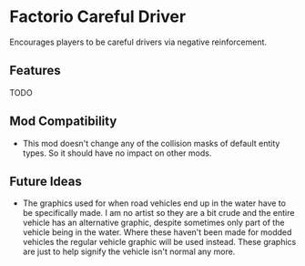 # Factorio Careful Driver



Encourages players to be careful drivers via negative reinforcement.



Features
--------

TODO


Mod Compatibility
-----------------

- This mod doesn't change any of the collision masks of default entity types. So it should have no impact on other mods.


Future Ideas
------------

- The graphics used for when road vehicles end up in the water have to be specifically made. I am no artist so they are a bit crude and the entire vehicle has an alternative graphic, despite sometimes only part of the vehicle being in the water. Where these haven't been made for modded vehicles the regular vehicle graphic will be used instead. These graphics are just to help signify the vehicle isn't normal any more.